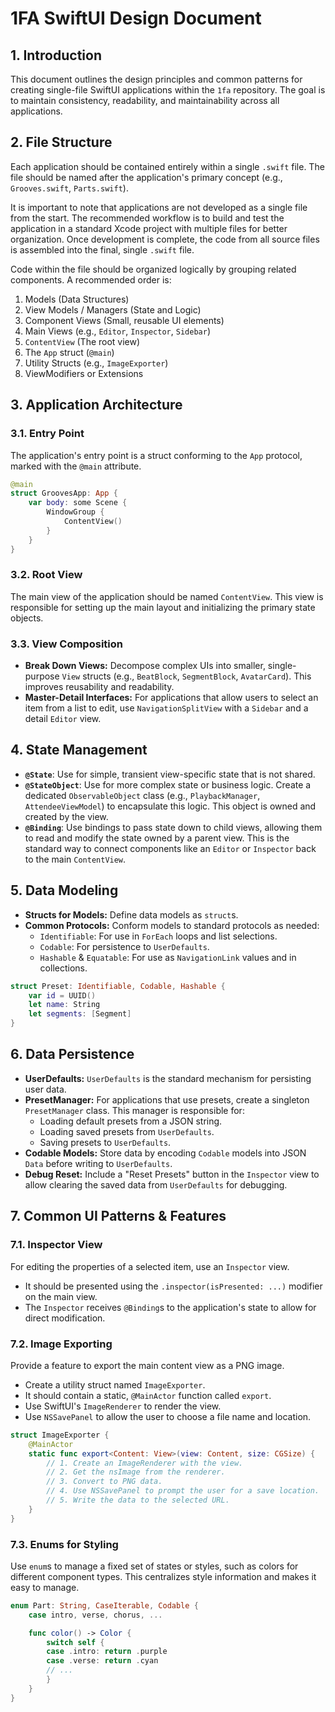 # 1FA SwiftUI Design Document

## 1. Introduction

This document outlines the design principles and common patterns for creating single-file SwiftUI applications within the `1fa` repository. The goal is to maintain consistency, readability, and maintainability across all applications.

## 2. File Structure

Each application should be contained entirely within a single `.swift` file. The file should be named after the application's primary concept (e.g., `Grooves.swift`, `Parts.swift`).

It is important to note that applications are not developed as a single file from the start. The recommended workflow is to build and test the application in a standard Xcode project with multiple files for better organization. Once development is complete, the code from all source files is assembled into the final, single `.swift` file.

Code within the file should be organized logically by grouping related components. A recommended order is:

1.  Models (Data Structures)
2.  View Models / Managers (State and Logic)
3.  Component Views (Small, reusable UI elements)
4.  Main Views (e.g., `Editor`, `Inspector`, `Sidebar`)
5.  `ContentView` (The root view)
6.  The `App` struct (`@main`)
7.  Utility Structs (e.g., `ImageExporter`)
8.  ViewModifiers or Extensions

## 3. Application Architecture

### 3.1. Entry Point

The application's entry point is a struct conforming to the `App` protocol, marked with the `@main` attribute.

```swift
@main
struct GroovesApp: App {
    var body: some Scene {
        WindowGroup {
            ContentView()
        }
    }
}
```

### 3.2. Root View

The main view of the application should be named `ContentView`. This view is responsible for setting up the main layout and initializing the primary state objects.

### 3.3. View Composition

- **Break Down Views:** Decompose complex UIs into smaller, single-purpose `View` structs (e.g., `BeatBlock`, `SegmentBlock`, `AvatarCard`). This improves reusability and readability.
- **Master-Detail Interfaces:** For applications that allow users to select an item from a list to edit, use `NavigationSplitView` with a `Sidebar` and a detail `Editor` view.

## 4. State Management

- **`@State`**: Use for simple, transient view-specific state that is not shared.
- **`@StateObject`**: Use for more complex state or business logic. Create a dedicated `ObservableObject` class (e.g., `PlaybackManager`, `AttendeeViewModel`) to encapsulate this logic. This object is owned and created by the view.
- **`@Binding`**: Use bindings to pass state down to child views, allowing them to read and modify the state owned by a parent view. This is the standard way to connect components like an `Editor` or `Inspector` back to the main `ContentView`.

## 5. Data Modeling

- **Structs for Models:** Define data models as `struct`s.
- **Common Protocols:** Conform models to standard protocols as needed:
  - `Identifiable`: For use in `ForEach` loops and list selections.
  - `Codable`: For persistence to `UserDefaults`.
  - `Hashable` & `Equatable`: For use as `NavigationLink` values and in collections.

```swift
struct Preset: Identifiable, Codable, Hashable {
    var id = UUID()
    let name: String
    let segments: [Segment]
}
```

## 6. Data Persistence

- **UserDefaults:** `UserDefaults` is the standard mechanism for persisting user data.
- **PresetManager:** For applications that use presets, create a singleton `PresetManager` class. This manager is responsible for:
  - Loading default presets from a JSON string.
  - Loading saved presets from `UserDefaults`.
  - Saving presets to `UserDefaults`.
- **Codable Models:** Store data by encoding `Codable` models into JSON `Data` before writing to `UserDefaults`.
- **Debug Reset:** Include a "Reset Presets" button in the `Inspector` view to allow clearing the saved data from `UserDefaults` for debugging.

## 7. Common UI Patterns & Features

### 7.1. Inspector View

For editing the properties of a selected item, use an `Inspector` view.

- It should be presented using the `.inspector(isPresented: ...)` modifier on the main view.
- The `Inspector` receives `@Binding`s to the application's state to allow for direct modification.

### 7.2. Image Exporting

Provide a feature to export the main content view as a PNG image.

- Create a utility struct named `ImageExporter`.
- It should contain a static, `@MainActor` function called `export`.
- Use SwiftUI's `ImageRenderer` to render the view.
- Use `NSSavePanel` to allow the user to choose a file name and location.

```swift
struct ImageExporter {
    @MainActor
    static func export<Content: View>(view: Content, size: CGSize) {
        // 1. Create an ImageRenderer with the view.
        // 2. Get the nsImage from the renderer.
        // 3. Convert to PNG data.
        // 4. Use NSSavePanel to prompt the user for a save location.
        // 5. Write the data to the selected URL.
    }
}
```

### 7.3. Enums for Styling

Use `enum`s to manage a fixed set of states or styles, such as colors for different component types. This centralizes style information and makes it easy to manage.

```swift
enum Part: String, CaseIterable, Codable {
    case intro, verse, chorus, ...

    func color() -> Color {
        switch self {
        case .intro: return .purple
        case .verse: return .cyan
        // ...
        }
    }
}
```
